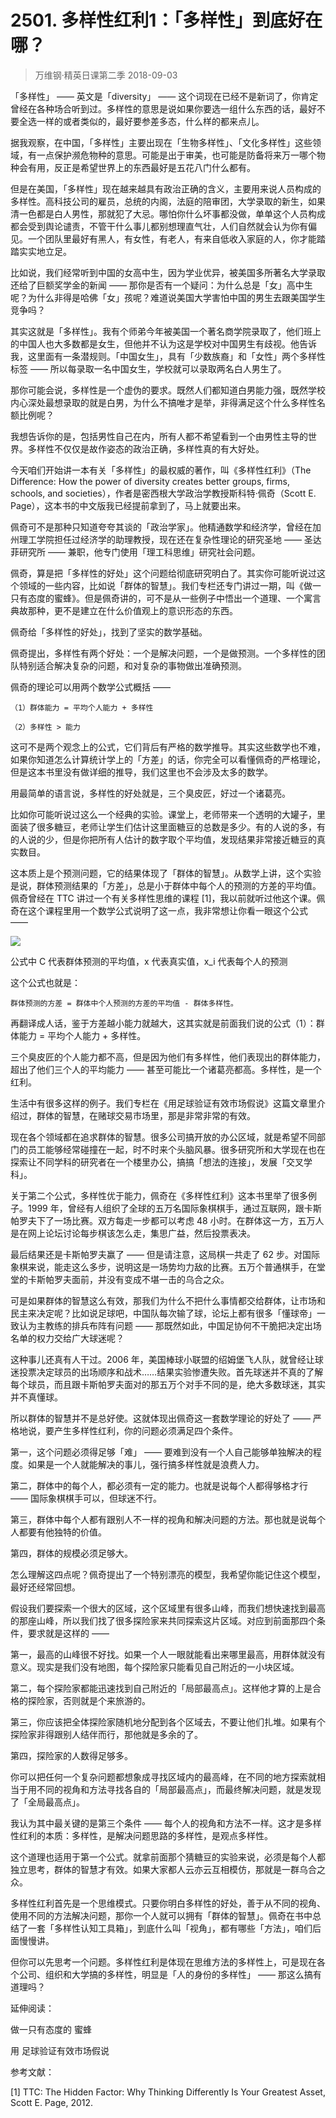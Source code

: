 # 2501. 多样性红利1：「多样性」到底好在哪？
> 万维钢·精英日课第二季
2018-09-03

「多样性」 —— 英文是「diversity」 —— 这个词现在已经不是新词了，你肯定曾经在各种场合听到过。多样性的意思是说如果你要选一组什么东西的话，最好不要全选一样的或者类似的，最好要参差多态，什么样的都来点儿。

据我观察，在中国，「多样性」主要出现在「生物多样性」、「文化多样性」这些领域，有一点保护濒危物种的意思。可能是出于审美，也可能是防备将来万一哪个物种会有用，反正是希望世界上的东西最好是五花八门什么都有。

但是在美国，「多样性」现在越来越具有政治正确的含义，主要用来说人员构成的多样性。高科技公司的雇员，总统的内阁，法庭的陪审团，大学录取的新生，如果清一色都是白人男性，那就犯了大忌。哪怕你什么坏事都没做，单单这个人员构成都会受到舆论谴责，不管干什么事儿都别想理直气壮，人们自然就会认为你有偏见。一个团队里最好有黑人，有女性，有老人，有来自低收入家庭的人，你才能踏踏实实地立足。

比如说，我们经常听到中国的女高中生，因为学业优异，被美国多所著名大学录取还给了巨额奖学金的新闻 —— 那你是否有一个疑问：为什么总是「女」高中生呢？为什么非得是哈佛「女」孩呢？难道说美国大学害怕中国的男生去跟美国学生竞争吗？

其实这就是「多样性」。我有个师弟今年被美国一个著名商学院录取了，他们班上的中国人也大多数都是女生，但他并不认为这是学校对中国男生有歧视。他告诉我，这里面有一条潜规则。「中国女生」，具有「少数族裔」和「女性」两个多样性标签 —— 所以每录取一名中国女生，学校就可以录取两名白人男生了。

那你可能会说，多样性是一个虚伪的要求。既然人们都知道白男能力强，既然学校内心深处最想录取的就是白男，为什么不搞唯才是举，非得满足这个什么多样性名额比例呢？

我想告诉你的是，包括男性自己在内，所有人都不希望看到一个由男性主导的世界。多样性不仅仅是故作姿态的政治正确，多样性真的有大好处。

今天咱们开始讲一本有关「多样性」的最权威的著作，叫《多样性红利》（The Difference: How the power of diversity creates better groups, firms, schools, and societies），作者是密西根大学政治学教授斯科特·佩奇（Scott E. Page），这本书的中文版我已经提前拿到了，马上就要出来。

佩奇可不是那种只知道夸夸其谈的「政治学家」。他精通数学和经济学，曾经在加州理工学院担任过经济学的助理教授，现在还在复杂性理论的研究圣地 —— 圣达菲研究所 —— 兼职，他专门使用「理工科思维」研究社会问题。

佩奇，算是把「多样性的好处」这个问题给彻底研究明白了。其实你可能听说过这个领域的一些内容，比如说「群体的智慧」。我们专栏还专门讲过一期，叫《做一只有态度的蜜蜂》。但是佩奇讲的，可不是从一些例子中悟出一个道理、一个寓言典故那种，更不是建立在什么价值观上的意识形态的东西。

佩奇给「多样性的好处」，找到了坚实的数学基础。

佩奇提出，多样性有两个好处：一个是解决问题，一个是做预测。一个多样性的团队特别适合解决复杂的问题，和对复杂的事物做出准确预测。

佩奇的理论可以用两个数学公式概括 ——

	（1）群体能力 = 平均个人能力 + 多样性

	（2）多样性 > 能力

这可不是两个观念上的公式，它们背后有严格的数学推导。其实这些数学也不难，如果你知道怎么计算统计学上的「方差」的话，你完全可以看懂佩奇的严格理论，但是这本书里没有做详细的推导，我们这里也不会涉及太多的数学。

用最简单的语言说，多样性的好处就是，三个臭皮匠，好过一个诸葛亮。

比如你可能听说过这么一个经典的实验。课堂上，老师带来一个透明的大罐子，里面装了很多糖豆，老师让学生们估计这里面糖豆的总数是多少。有的人说的多，有的人说的少，但是你把所有人估计的数字取个平均值，发现结果非常接近糖豆的真实数目。

这本质上是个预测问题，它的结果体现了「群体的智慧」。从数学上讲，这个实验是说，群体预测结果的「方差」，总是小于群体中每个人的预测的方差的平均值。佩奇曾经在 TTC 讲过一个有关多样性思维的课程 [1]，我以前就听过他这个课。佩奇在这个课程里用一个数学公式说明了这一点，我非常想让你看一眼这个公式 —— 

![](https://raw.githubusercontent.com/dalong0514/selfstudy/master/图片链接/万维钢/2019141.jpg)

公式中 C 代表群体预测的平均值，x 代表真实值，x_i 代表每个人的预测

这个公式也就是：

	群体预测的方差 = 群体中个人预测的方差的平均值 - 群体多样性。

再翻译成人话，鉴于方差越小能力就越大，这其实就是前面我们说的公式（1）：群体能力 = 平均个人能力 + 多样性。

三个臭皮匠的个人能力都不高，但是因为他们有多样性，他们表现出的群体能力，超出了他们三个人的平均能力 —— 甚至可能比一个诸葛亮都高。多样性，是一个红利。

生活中有很多这样的例子。我们专栏在《用足球验证有效市场假说》这篇文章里介绍过，群体的智慧，在赌球交易市场里，那是非常非常的有效。

现在各个领域都在追求群体的智慧。很多公司搞开放的办公区域，就是希望不同部门的员工能够经常碰撞在一起，时不时来个头脑风暴。很多研究所和大学现在也在探索让不同学科的研究者在一个楼里办公，搞搞「想法的连接」，发展「交叉学科」。

关于第二个公式，多样性优于能力，佩奇在《多样性红利》这本书里举了很多例子。1999 年，曾经有人组织了全球的五万名国际象棋棋手，通过互联网，跟卡斯帕罗夫下了一场比赛。双方每走一步都可以考虑 48 小时。在群体这一方，五万人是在网上论坛讨论每步棋该怎么走，集思广益，然后投票表决。

最后结果还是卡斯帕罗夫赢了 —— 但是请注意，这局棋一共走了 62 步。对国际象棋来说，能走这么多步，说明这是一场势均力敌的比赛。五万个普通棋手，在堂堂的卡斯帕罗夫面前，并没有变成不堪一击的乌合之众。

可是如果群体的智慧这么有效，那我们为什么不把什么事情都交给群体，让市场和民主来决定呢？比如说足球吧，中国队每次输了球，论坛上都有很多「懂球帝」一致认为主教练的排兵布阵有问题 —— 那既然如此，中国足协何不干脆把决定出场名单的权力交给广大球迷呢？

这种事儿还真有人干过。2006 年，美国棒球小联盟的绍姆堡飞人队，就曾经让球迷投票决定球员的出场顺序和战术……结果实验惨遭失败。首先球迷并不真的了解每个球员，而且跟卡斯帕罗夫面对的那五万个对手不同的是，绝大多数球迷，其实并不真懂球。

所以群体的智慧并不是总好使。这就体现出佩奇这一套数学理论的好处了 —— 严格地说，要产生多样性红利，你的问题必须满足四个条件。

第一，这个问题必须得足够「难」 —— 要难到没有一个人自己能够单独解决的程度。如果是一个人就能解决的事儿，强行搞多样性就是浪费人力。

第二，群体中的每个人，都必须有一定的能力。也就是说每个人都得够格才行 —— 国际象棋棋手可以，但球迷不行。

第三，群体中每个人都有跟别人不一样的视角和解决问题的方法。那也就是说每个人都要有他独特的价值。

第四，群体的规模必须足够大。

怎么理解这四点呢？佩奇提出了一个特别漂亮的模型，我希望你能记住这个模型，最好还经常回想。

假设我们要探索一个很大的区域，这个区域里有很多山峰，而我们想快速找到最高的那座山峰，所以我们找了很多探险家来共同探索这片区域。对应到前面那四个条件，要求就是这样的 ——

第一，最高的山峰很不好找。如果一个人一眼就能看出来哪里最高，用群体就没有意义。现实是我们没有地图，每个探险家只能看见自己附近的一小块区域。

第二，每个探险家都能迅速找到自己附近的「局部最高点」。这样他才算的上是合格的探险家，否则就是个来旅游的。

第三，你应该把全体探险家随机地分配到各个区域去，不要让他们扎堆。如果有个探险家非得跟别人结伴而行，那他就是多余的了。

第四，探险家的人数得足够多。

你可以把任何一个复杂问题都想象成寻找区域内的最高峰，在不同的地方探索就相当于用不同的视角和方法寻找各自的「局部最高点」，而最终解决问题，就是发现了「全局最高点」。

我认为其中最关键的是第三个条件 —— 每个人的视角和方法不一样。这才是多样性红利的本质：多样性，是解决问题思路的多样性，是观点多样性。

这个道理也适用于第一个公式。就拿前面那个猜糖豆的实验来说，必须是每个人都独立思考，群体的智慧才有效。如果大家都人云亦云互相模仿，那就是一群乌合之众。

多样性红利首先是一个思维模式。只要你明白多样性的好处，善于从不同的视角、使用不同的方法解决问题，那你一个人就可以拥有「群体的智慧」。佩奇在书中总结了一套「多样性认知工具箱」，到底什么叫「视角」，都有哪些「方法」，咱们后面慢慢讲。

但你可以先思考一个问题。多样性红利是体现在思维方法的多样性上，可是现在各个公司、组织和大学搞的多样性，明显是「人的身份的多样性」 —— 那这么搞有道理吗？

延伸阅读：

做一只有态度的 蜜蜂

用 足球验证有效市场假说

参考文献：

[1] TTC: The Hidden Factor: Why Thinking Differently Is Your Greatest Asset, Scott E. Page, 2012.
